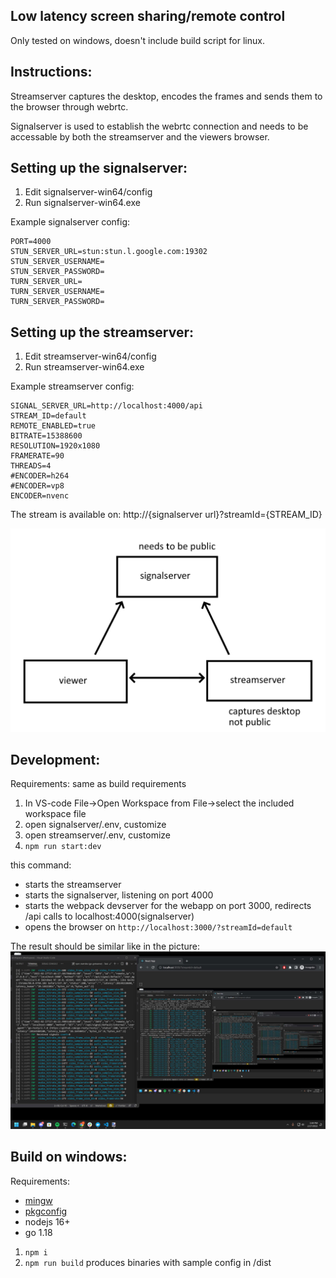 ## Low latency screen sharing/remote control

Only tested on windows, doesn't include build script for linux.

## Instructions:

Streamserver captures the desktop, encodes the frames and sends them to the browser through webrtc.

Signalserver is used to establish the webrtc connection and needs to be accessable by both the streamserver and the viewers browser.

## Setting up the signalserver:

1. Edit signalserver-win64/config
2. Run signalserver-win64.exe

Example signalserver config:

```
PORT=4000
STUN_SERVER_URL=stun:stun.l.google.com:19302
STUN_SERVER_USERNAME=
STUN_SERVER_PASSWORD=
TURN_SERVER_URL=
TURN_SERVER_USERNAME=
TURN_SERVER_PASSWORD=
```

## Setting up the streamserver:

1. Edit streamserver-win64/config
2. Run streamserver-win64.exe

Example streamserver config:

```
SIGNAL_SERVER_URL=http://localhost:4000/api
STREAM_ID=default
REMOTE_ENABLED=true
BITRATE=15388600
RESOLUTION=1920x1080
FRAMERATE=90
THREADS=4
#ENCODER=h264
#ENCODER=vp8
ENCODER=nvenc
```

The stream is available on: http://{signalserver url}?streamId={STREAM_ID}

![](/docs/1.png)

## Development:

Requirements: same as build requirements

1. In VS-code File->Open Workspace from File->select the included workspace file
2. open signalserver/.env, customize
3. open streamserver/.env, customize
4. `npm run start:dev`

this command:

- starts the streamserver
- starts the signalserver, listening on port 4000
- starts the webpack devserver for the webapp on port 3000, redirects /api calls to localhost:4000(signalserver)
- opens the browser on `http://localhost:3000/?streamId=default`

The result should be similar like in the picture:
![](/docs/desktop.jpg)

## Build on windows:

Requirements:

- [mingw](https://chocolatey.org/packages/mingw)
- [pkgconfig](https://chocolatey.org/packages/pkgconfiglite)
- nodejs 16+
- go 1.18

1. `npm i`
2. `npm run build` produces binaries with sample config in /dist
